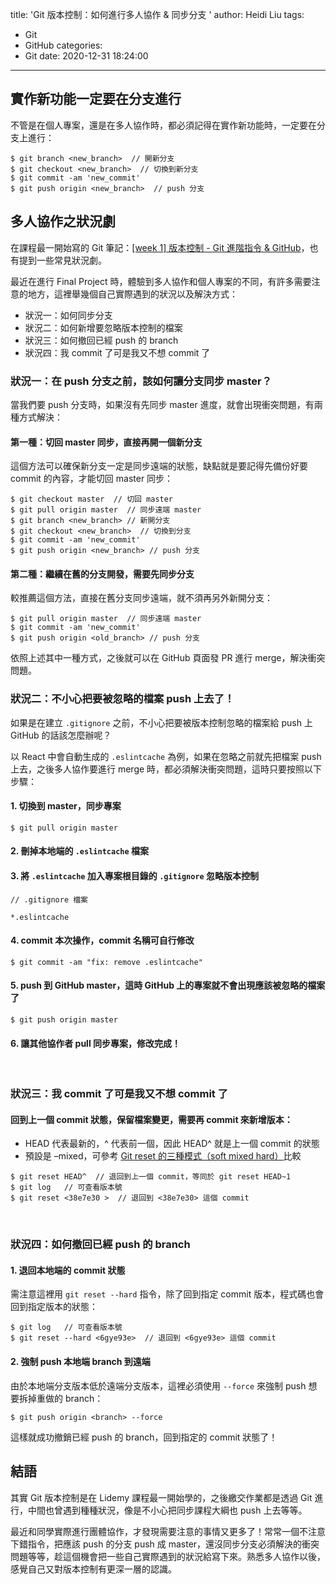 title: 'Git 版本控制：如何進行多人協作 & 同步分支 '
author: Heidi Liu
tags:
  - Git
  - GitHub
categories:
  - Git
date: 2020-12-31 18:24:00
---
## 實作新功能一定要在分支進行

不管是在個人專案，還是在多人協作時，都必須記得在實作新功能時，一定要在分支上進行：
<!--more-->

```
$ git branch <new_branch>  // 開新分支
$ git checkout <new_branch>  // 切換到新分支
$ git commit -am 'new_commit' 
$ git push origin <new_branch>  // push 分支
```

## 多人協作之狀況劇

在課程最一開始寫的 Git 筆記：[[week 1] 版本控制 - Git 進階指令 & GitHub](https://heidiliu2020.github.io/git-github/)，也有提到一些常見狀況劇。

最近在進行 Final Project 時，體驗到多人協作和個人專案的不同，有許多需要注意的地方，這裡舉幾個自己實際遇到的狀況以及解決方式：

- 狀況一：如何同步分支
- 狀況二：如何新增要忽略版本控制的檔案
- 狀況三：如何撤回已經 push 的 branch
- 狀況四：我 commit 了可是我又不想 commit 了

### 狀況一：在 push 分支之前，該如何讓分支同步 master？

當我們要 push 分支時，如果沒有先同步 master 進度，就會出現衝突問題，有兩種方式解決：

#### 第一種：切回 master 同步，直接再開一個新分支

這個方法可以確保新分支一定是同步遠端的狀態，缺點就是要記得先備份好要 commit 的內容，才能切回 master 同步：

```
$ git checkout master  // 切回 master
$ git pull origin master  // 同步遠端 master
$ git branch <new_branch> // 新開分支
$ git checkout <new_branch>  // 切換到分支
$ git commit -am 'new_commit' 
$ git push origin <new_branch> // push 分支
```

#### 第二種：繼續在舊的分支開發，需要先同步分支

較推薦這個方法，直接在舊分支同步遠端，就不須再另外新開分支：

```
$ git pull origin master  // 同步遠端 master
$ git commit -am 'new_commit'
$ git push origin <old_branch> // push 分支
```

依照上述其中一種方式，之後就可以在 GitHub 頁面發 PR 進行 merge，解決衝突問題。
<br>

### 狀況二：不小心把要被忽略的檔案 push 上去了！

如果是在建立 `.gitignore` 之前，不小心把要被版本控制忽略的檔案給 push 上 GitHub 的話該怎麼辦呢？

以 React 中會自動生成的 `.eslintcache` 為例，如果在忽略之前就先把檔案 push 上去，之後多人協作要進行 merge 時，都必須解決衝突問題，這時只要按照以下步驟：

#### 1. 切換到 master，同步專案

```
$ git pull origin master
```

#### 2. 刪掉本地端的 `.eslintcache` 檔案

#### 3. 將 `.eslintcache` 加入專案根目錄的 `.gitignore` 忽略版本控制

```=
// .gitignore 檔案

*.eslintcache
```

#### 4. commit 本次操作，commit 名稱可自行修改

```
$ git commit -am "fix: remove .eslintcache"
```

#### 5. push 到 GitHub master，這時 GitHub 上的專案就不會出現應該被忽略的檔案了

```
$ git push origin master
```

#### 6. 讓其他協作者 pull 同步專案，修改完成！
<br>

### 狀況三：我 commit 了可是我又不想 commit 了

#### 回到上一個 commit 狀態，保留檔案變更，需要再 commit 來新增版本：

- HEAD 代表最新的，^ 代表前一個，因此 HEAD^ 就是上一個 commit 的狀態
- 預設是 –mixed，可參考 [Git reset 的三種模式（soft mixed hard）](https://ithelp.ithome.com.tw/articles/10187303)比較

```
$ git reset HEAD^  // 退回到上一個 commit，等同於 git reset HEAD~1
$ git log   // 可查看版本號
$ git reset <38e7e30 >  // 退回到 <38e7e30> 這個 commit
```
<br>

### 狀況四：如何撤回已經 push 的 branch

#### 1. 退回本地端的 commit 狀態

需注意這裡用 `git reset --hard` 指令，除了回到指定 commit 版本，程式碼也會回到指定版本的狀態：

```
$ git log   // 可查看版本號
$ git reset --hard <6gye93e>  // 退回到 <6gye93e> 這個 commit
```

#### 2. 強制 push 本地端 branch 到遠端

由於本地端分支版本低於遠端分支版本，這裡必須使用 `--force` 來強制 push 想要拆掉重做的 branch：

```
$ git push origin <branch> --force
```

這樣就成功撤銷已經 push 的 branch，回到指定的 commit 狀態了！
<br>

## 結語

其實 Git 版本控制是在 Lidemy 課程最一開始學的，之後繳交作業都是透過 Git 進行，中間也曾遇到種種狀況，像是不小心把同步課程大綱也 push 上去等等。

最近和同學實際進行團體協作，才發現需要注意的事情又更多了！常常一個不注意下錯指令，把應該 push 的分支 push 成 master，還沒同步分支必須解決的衝突問題等等，趁這個機會把一些自己實際遇到的狀況給寫下來。熟悉多人協作以後，感覺自己又對版本控制有更深一層的認識。